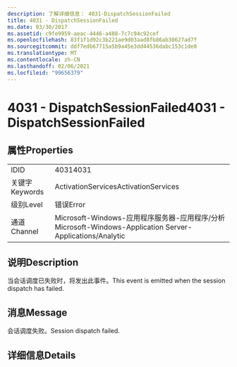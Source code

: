 ```yaml
---
description: 了解详细信息： 4031-DispatchSessionFailed
title: 4031 - DispatchSessionFailed
ms.date: 03/30/2017
ms.assetid: c9fe9959-aeac-4446-a488-7c7c94c92cef
ms.openlocfilehash: 83f1f1d92c3b221ae9d03aad8fb86ab30627ad7f
ms.sourcegitcommit: ddf7edb67715a5b9a45e3dd44536dabc153c1de0
ms.translationtype: MT
ms.contentlocale: zh-CN
ms.lasthandoff: 02/06/2021
ms.locfileid: "99656379"
---
```

# <a name="4031---dispatchsessionfailed"></a><span data-ttu-id="8785d-103">4031 - DispatchSessionFailed</span><span class="sxs-lookup"><span data-stu-id="8785d-103">4031 - DispatchSessionFailed</span></span>

## <a name="properties"></a><span data-ttu-id="8785d-104">属性</span><span class="sxs-lookup"><span data-stu-id="8785d-104">Properties</span></span>  
  
|||  
|-|-|  
|<span data-ttu-id="8785d-105">ID</span><span class="sxs-lookup"><span data-stu-id="8785d-105">ID</span></span>|<span data-ttu-id="8785d-106">4031</span><span class="sxs-lookup"><span data-stu-id="8785d-106">4031</span></span>|  
|<span data-ttu-id="8785d-107">关键字</span><span class="sxs-lookup"><span data-stu-id="8785d-107">Keywords</span></span>|<span data-ttu-id="8785d-108">ActivationServices</span><span class="sxs-lookup"><span data-stu-id="8785d-108">ActivationServices</span></span>|  
|<span data-ttu-id="8785d-109">级别</span><span class="sxs-lookup"><span data-stu-id="8785d-109">Level</span></span>|<span data-ttu-id="8785d-110">错误</span><span class="sxs-lookup"><span data-stu-id="8785d-110">Error</span></span>|  
|<span data-ttu-id="8785d-111">通道</span><span class="sxs-lookup"><span data-stu-id="8785d-111">Channel</span></span>|<span data-ttu-id="8785d-112">Microsoft-Windows-应用程序服务器-应用程序/分析</span><span class="sxs-lookup"><span data-stu-id="8785d-112">Microsoft-Windows-Application Server-Applications/Analytic</span></span>|  
  
## <a name="description"></a><span data-ttu-id="8785d-113">说明</span><span class="sxs-lookup"><span data-stu-id="8785d-113">Description</span></span>  

 <span data-ttu-id="8785d-114">当会话调度已失败时，将发出此事件。</span><span class="sxs-lookup"><span data-stu-id="8785d-114">This event is emitted when the session dispatch has failed.</span></span>  
  
## <a name="message"></a><span data-ttu-id="8785d-115">消息</span><span class="sxs-lookup"><span data-stu-id="8785d-115">Message</span></span>  

 <span data-ttu-id="8785d-116">会话调度失败。</span><span class="sxs-lookup"><span data-stu-id="8785d-116">Session dispatch failed.</span></span>  
  
## <a name="details"></a><span data-ttu-id="8785d-117">详细信息</span><span class="sxs-lookup"><span data-stu-id="8785d-117">Details</span></span>
